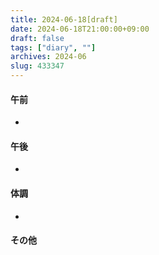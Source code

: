 ```yaml
---
title: 2024-06-18[draft]
date: 2024-06-18T21:00:00+09:00
draft: false
tags: ["diary", ""]
archives: 2024-06
slug: 433347
---
```

#### 午前
- 
#### 午後
- 
#### 体調
- 
#### その他